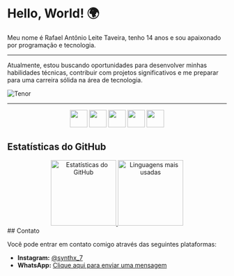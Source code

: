 # Hello, World! 🌍

Meu nome é Rafael Antônio Leite Taveira, tenho 14 anos e sou apaixonado por programação e tecnologia.

---

Atualmente, estou buscando oportunidades para desenvolver minhas habilidades técnicas, contribuir com projetos significativos e me preparar para uma carreira sólida na área de tecnologia.

![Tenor](https://c.tenor.com/BdOHYc9fC9EAAAAd/tenor.gif)

---
<center>
  <div class="selos" just border="10px">
    <img src="https://pics.freeicons.io/uploads/icons/png/12785093741551942290-512.png" width="40">
    <img src="https://pics.freeicons.io/uploads/icons/png/21088442871540553614-512.png" width="40">
    <img src="https://pics.freeicons.io/uploads/icons/png/3500035511551941187-512.png" width="40">
    <img src="https://pics.freeicons.io/uploads/icons/png/8804286661557996995-512.png" width="40">
    <img src="https://pics.freeicons.io/uploads/icons/png/632690741557997006-512.png" width="40">
  </div>
</center>

## Estatísticas do GitHub
<center>
  <a href="https://github.com/SynthX7">
    <img height="150em" src="https://github-readme-stats.vercel.app/api?username=synthx7&show_icons=true&theme=dark" alt="Estatísticas do GitHub">
    <img height="150em" src="https://github-readme-stats.vercel.app/api/top-langs/?username=synthx7&layout=compact&theme=dark" alt="Linguagens mais usadas">
  </a>
</center>
## Contato

Você pode entrar em contato comigo através das seguintes plataformas:

- **Instagram:** [@synthx_7](https://www.instagram.com/synthx_7/)
- **WhatsApp:** [Clique aqui para enviar uma mensagem](https://api.whatsapp.com/send?phone=5516994620899)
